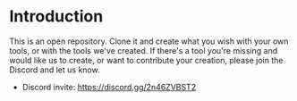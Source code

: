 # Introduction
This is an open repository. Clone it and create what you wish with your own tools, or with the tools we've created. If there's a tool you're missing and would like us to create, or want to contribute your creation, please join the Discord and let us know.
* Discord invite: https://discord.gg/2n46ZVBST2

